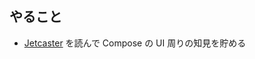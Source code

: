 ## やること
- [Jetcaster](https://github.com/android/compose-samples/tree/main/Jetcaster) を読んで Compose の UI 周りの知見を貯める